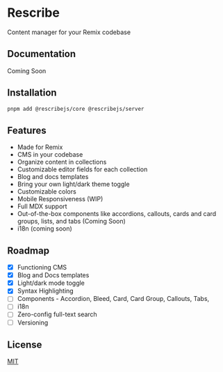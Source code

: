 # Rescribe

Content manager for your Remix codebase

## Documentation

Coming Soon

## Installation

```bash
pnpm add @rescribejs/core @rescribejs/server
```

## Features

-   Made for Remix
-   CMS in your codebase
-   Organize content in collections
-   Customizable editor fields for each collection
-   Blog and docs templates
-   Bring your own light/dark theme toggle
-   Customizable colors
-   Mobile Responsiveness (WIP)
-   Full MDX support
-   Out-of-the-box components like accordions, callouts, cards and card groups, lists, and tabs (Coming Soon)
-   i18n (coming soon)

## Roadmap

-   [x] Functioning CMS
-   [x] Blog and Docs templates
-   [x] Light/dark mode toggle
-   [x] Syntax Highlighting
-   [ ] Components - Accordion, Bleed, Card, Card Group, Callouts, Tabs,
-   [ ] i18n
-   [ ] Zero-config full-text search
-   [ ] Versioning

## License

[MIT](https://choosealicense.com/licenses/mit/)
